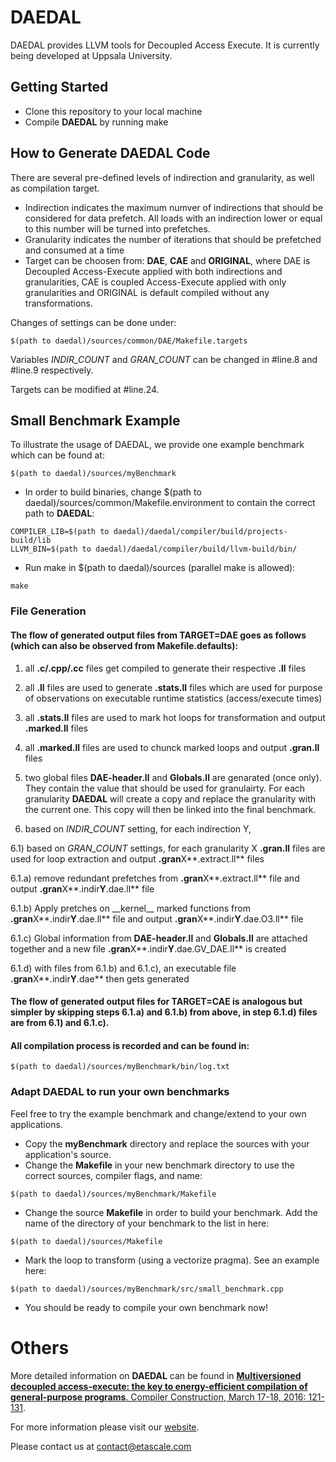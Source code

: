 # DAEDAL

DAEDAL provides LLVM tools for Decoupled Access Execute.
It is currently being developed at Uppsala University.

## Getting Started

* Clone this repository to your local machine
* Compile **DAEDAL** by running make

## How to Generate DAEDAL Code

There are several pre-defined levels of indirection and granularity, as well as compilation target.

* Indirection indicates the maximum numver of indirections that should be considered for data prefetch. All loads with an indirection lower or equal to this number will be turned into prefetches.
* Granularity indicates the number of iterations that should be prefetched and consumed at a time
* Target can be choosen from: **DAE**, **CAE** and **ORIGINAL**, where DAE is Decoupled Access-Execute applied with both indirections and granularities, CAE is coupled Access-Execute applied with only granularities and ORIGINAL is default compiled without any transformations.

Changes of settings can be done under:
```
$(path to daedal)/sources/common/DAE/Makefile.targets
```
Variables *INDIR_COUNT* and *GRAN_COUNT* can be changed in #line.8 and #line.9 respectively.

Targets can be modified at #line.24.


## Small Benchmark Example

To illustrate the usage of DAEDAL, we provide one example benchmark which can be found at:
```
$(path to daedal)/sources/myBenchmark
```

* In order to build binaries, change $(path to daedal)/sources/common/Makefile.environment to contain the correct path to **DAEDAL**:
```
COMPILER_LIB=$(path to daedal)/daedal/compiler/build/projects-build/lib
LLVM_BIN=$(path to daedal)/daedal/compiler/build/llvm-build/bin/
```

* Run make in $(path to daedal)/sources (parallel make is allowed):
```
make
```

### File Generation

#### The flow of generated output files from **TARGET=DAE** goes as follows (which can also be observed from **Makefile.defaults**):

1) all **.c/.cpp/.cc** files get compiled to generate their respective **.ll** files

2) all **.ll** files are used to generate **.stats.ll** files which are used for purpose of observations on executable runtime statistics (access/execute times)

3) all **.stats.ll** files are used to mark hot loops for transformation and output **.marked.ll** files

4) all **.marked.ll** files are used to chunck marked loops and output **.gran.ll** files

5) two global files **DAE-header.ll** and **Globals.ll** are genarated (once only). They contain the value that should be used for granulairty. For each granularity
**DAEDAL** will create a copy and replace the granularity with the current one. This copy will then be linked into the final benchmark.

6) based on *INDIR_COUNT* setting, for each indirection Y,

  6.1) based on *GRAN_COUNT* settings, for each granularity X **.gran.ll** files are used for loop extraction and output **.gran**X**.extract.ll** files
  
  6.1.a) remove redundant prefetches from **.gran**X**.extract.ll** file and output **.gran**X**.indir**Y**.dae.ll** file
    
  6.1.b) Apply pretches on \_\_kernel\_\_ marked functions from **.gran**X**.indir**Y**.dae.ll** file and output **.gran**X**.indir**Y**.dae.O3.ll** file
    
  6.1.c) Global information from **DAE-header.ll** and **Globals.ll** are attached together and a new file **.gran**X**.indir**Y**.dae.GV_DAE.ll** is created
    
  6.1.d) with files from 6.1.b) and 6.1.c), an executable file **.gran**X**.indir**Y**.dae** then gets generated
    

#### The flow of generated output files for **TARGET=CAE** is analogous but simpler by skipping steps 6.1.a) and 6.1.b) from above, in step 6.1.d) files are from 6.1) and 6.1.c).


#### All compilation process is recorded and can be found in:
```
$(path to daedal)/sources/myBenchmark/bin/log.txt
```

### Adapt **DAEDAL** to run your own benchmarks
Feel free to try the example benchmark and change/extend to your own applications.

* Copy the **myBenchmark** directory and replace the sources with your application's source.
* Change the **Makefile** in  your new benchmark directory to use the correct sources, compiler flags, and name:
```
$(path to daedal)/sources/myBenchmark/Makefile
```
* Change the source **Makefile** in order to build your benchmark. Add the name of the directory of your benchmark to the list in here:
```
$(path to daedal)/sources/Makefile
```
* Mark the loop to transform (using a vectorize pragma). See an example here:
```
$(path to daedal)/sources/myBenchmark/src/small_benchmark.cpp
```

* You should be ready to compile your own benchmark now!

# Others

More detailed information on **DAEDAL** can be found in [**Multiversioned decoupled access-execute: the key to energy-efficient compilation of general-purpose programs**. Compiler Construction,  March 17-18, 2016: 121-131](http://dl.acm.org/citation.cfm?doid=2892208.2892209).

For more information please visit our [website](https://www.argodsm.com/).

Please contact us at contact@etascale.com
